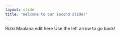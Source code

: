 ```yaml
---
layout: slide
title: "Welcome to our second slide!"
---
```

Rizki Maulana edit here
Use the left arrow to go back!
